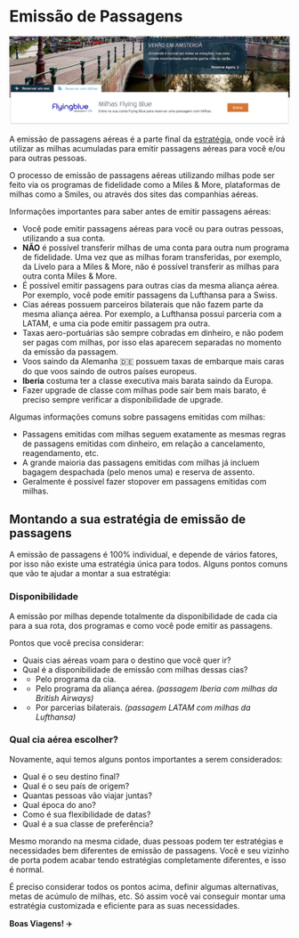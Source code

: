 # Emissão de Passagens

<img alt="emissao" src="images/emissao-banner.png">

A emissão de passagens aéreas é a parte final da [estratégia](README.md), onde você irá utilizar as milhas acumuladas para 
emitir passagens aéreas para você e/ou para outras pessoas.

O processo de emissão de passagens aéreas utilizando milhas pode ser feito via os programas de fidelidade como a Miles & More, plataformas de milhas como a Smiles, 
ou através dos sites das companhias aéreas.

Informações importantes para saber antes de emitir passagens aéreas:

- Você pode emitir passagens aéreas para você ou para outras pessoas, utilizando a sua conta.
- **NÃO** é possível transferir milhas de uma conta para outra num programa de fidelidade. Uma vez que as milhas foram transferidas, por exemplo, da Livelo para a Miles & More, não é possível transferir as milhas para outra conta Miles & More.
- É possível emitir passagens para outras cias da mesma aliança aérea. Por exemplo, você pode emitir passagens da Lufthansa para a Swiss.
- Cias aéreas possuem parceiros bilaterais que não fazem parte da mesma aliança aérea. Por exemplo, a Lufthansa possui parceria com a LATAM, e uma cia pode emitir passagem pra outra.
- Taxas aero-portuárias são sempre cobradas em dinheiro, e não podem ser pagas com milhas, por isso elas aparecem separadas no momento da emissão da passagem.
- Voos saindo da Alemanha 🇩🇪 possuem taxas de embarque mais caras do que voos saindo de outros países europeus.
- **Iberia** costuma ter a classe executiva mais barata saindo da Europa.
- Fazer upgrade de classe com milhas pode sair bem mais barato, é preciso sempre verificar a disponibilidade de upgrade. 

Algumas informações comuns sobre passagens emitidas com milhas:

- Passagens emitidas com milhas seguem exatamente as mesmas regras de passagens emitidas com dinheiro, em relação a cancelamento, reagendamento, etc.
- A grande maioria das passagens emitidas com milhas já incluem bagagem despachada (pelo menos uma) e reserva de assento.
- Geralmente é possível fazer stopover em passagens emitidas com milhas.


## Montando a sua estratégia de emissão de passagens

A emissão de passagens é 100% individual, e depende de vários fatores, por isso não existe uma estratégia única para todos.
Alguns pontos comuns que vão te ajudar a montar a sua estratégia:


### Disponibilidade

A emissão por milhas depende totalmente da disponibilidade de cada cia para a sua rota, dos programas e como você pode emitir as passagens.

Pontos que você precisa considerar:

- Quais cias aéreas voam para o destino que você quer ir?
- Qual é a disponibilidade de emissão com milhas dessas cias?
- - Pelo programa da cia.
- - Pelo programa da aliança aérea. _(passagem Iberia com milhas da British Airways)_
- - Por parcerias bilaterais. _(passagem LATAM com milhas da Lufthansa)_


### Qual cia aérea escolher?

Novamente, aqui temos alguns pontos importantes a serem considerados:

- Qual é o seu destino final?
- Qual é o seu país de origem?
- Quantas pessoas vão viajar juntas?
- Qual época do ano?
- Como é sua flexibilidade de datas?
- Qual é a sua classe de preferência?

Mesmo morando na mesma cidade, duas pessoas podem ter estratégias e necessidades bem diferentes de emissão de passagens.
Você e seu vizinho de porta podem acabar tendo estratégias completamente diferentes, e isso é normal.

É preciso considerar todos os pontos acima, definir algumas alternativas, metas de acúmulo de milhas, etc. 
Só assim você vai conseguir montar uma estratégia customizada e eficiente para as suas necessidades.

**Boas Viagens!** ✈️
